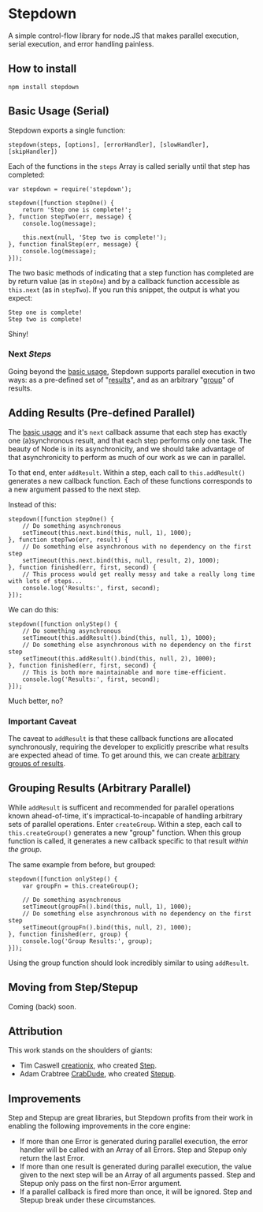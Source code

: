 # Stepdown

A simple control-flow library for node.JS that makes parallel execution, serial execution, and error handling painless.

## How to install

    npm install stepdown

## Basic Usage (Serial)

Stepdown exports a single function:

    stepdown(steps, [options], [errorHandler], [slowHandler], [skipHandler])

Each of the functions in the `steps` Array is called serially until that step has completed:

    var stepdown = require('stepdown');

    stepdown([function stepOne() {
        return 'Step one is complete!';
    }, function stepTwo(err, message) {
        console.log(message);

        this.next(null, 'Step two is complete!');
    }, function finalStep(err, message) {
        console.log(message);
    }]);

The two basic methods of indicating that a step function has completed are by return value (as in `stepOne`) and by a callback function accessible as `this.next` (as in `stepTwo`). If you run this snippet, the output is what you expect:

    Step one is complete!
    Step two is complete!

Shiny!

### Next _Steps_

Going beyond the [basic usage](#basic-usage-serial), Stepdown supports parallel execution in two ways: as a pre-defined set of "[results](#adding-results-pre-defined-parallel)", and as an arbitrary "[group](#grouping-results-arbitrary-parallel)" of results.

## Adding Results (Pre-defined Parallel)

The [basic usage](#basic-usage-serial) and it's `next` callback assume that each step has exactly one (a)synchronous result, and that each step performs only one task. The beauty of Node is in its asynchronicity, and we should take advantage of that asynchronicity to perform as much of our work as we can in parallel.

To that end, enter `addResult`. Within a step, each call to `this.addResult()` generates a new callback function. Each of these functions corresponds to a new argument passed to the next step.

Instead of this:

    stepdown([function stepOne() {
        // Do something asynchronous
        setTimeout(this.next.bind(this, null, 1), 1000);
    }, function stepTwo(err, result) {
        // Do something else asynchronous with no dependency on the first step
        setTimeout(this.next.bind(this, null, result, 2), 1000);
    }, function finished(err, first, second) {
        // This process would get really messy and take a really long time with lots of steps...
        console.log('Results:', first, second);
    }]);

We can do this:

    stepdown([function onlyStep() {
        // Do something asynchronous
        setTimeout(this.addResult().bind(this, null, 1), 1000);
        // Do something else asynchronous with no dependency on the first step
        setTimeout(this.addResult().bind(this, null, 2), 1000);
    }, function finished(err, first, second) {
        // This is both more maintainable and more time-efficient.
        console.log('Results:', first, second);
    }]);

Much better, no?

### Important Caveat

The caveat to `addResult` is that these callback functions are allocated synchronously, requiring the developer to explicitly prescribe what results are expected ahead of time. To get around this, we can create [arbitrary groups of results](#grouping-results-arbitrary-parallel).

## Grouping Results (Arbitrary Parallel)

While `addResult` is sufficent and recommended for parallel operations known ahead-of-time, it's impractical-to-incapable of handling arbitrary sets of parallel operations. Enter `createGroup`. Within a step, each call to `this.createGroup()` generates a new "group" function. When this group function is called, it generates a new callback specific to that result _within the group_.

The same example from before, but grouped:

    stepdown([function onlyStep() {
        var groupFn = this.createGroup();

        // Do something asynchronous
        setTimeout(groupFn().bind(this, null, 1), 1000);
        // Do something else asynchronous with no dependency on the first step
        setTimeout(groupFn().bind(this, null, 2), 1000);
    }, function finished(err, group) {
        console.log('Group Results:', group);
    }]);

Using the group function should look incredibly similar to using `addResult`.

## Moving from Step/Stepup

Coming (back) soon.

## Attribution

This work stands on the shoulders of giants:

 * Tim Caswell [creationix](https://github.com/creationix), who created [Step](https://github.com/creationix/step).
 * Adam Crabtree [CrabDude](https://github.com/CrabDude), who created [Stepup](https://github.com/CrabDude/stepup).

## Improvements

Step and Stepup are great libraries, but Stepdown profits from their work in enabling the following improvements in the core engine:

 * If more than one Error is generated during parallel execution, the error handler will be called with an Array of all Errors. Step and Stepup only return the last Error.
 * If more than one result is generated during parallel execution, the value given to the next step will be an Array of all arguments passed. Step and Stepup only pass on the first non-Error argument.
 * If a parallel callback is fired more than once, it will be ignored. Step and Stepup break under these circumstances.
